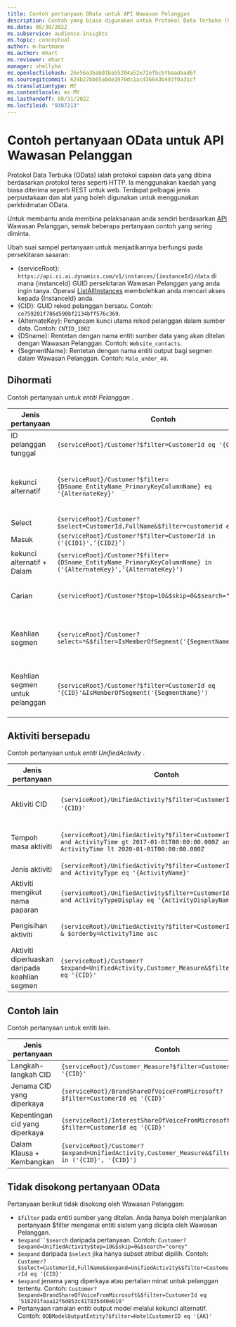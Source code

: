 ```yaml
---
title: Contoh pertanyaan OData untuk API Wawasan Pelanggan
description: Contoh yang biasa digunakan untuk Protokol Data Terbuka (OData) untuk menanyakan API Wawasan Pelanggan untuk menyemak data.
ms.date: 08/30/2022
ms.subservice: audience-insights
ms.topic: conceptual
author: m-hartmann
ms.author: mhart
ms.reviewer: mhart
manager: shellyha
ms.openlocfilehash: 26e56a3bab01ba55284a52e72efbcbfbaadaad6f
ms.sourcegitcommit: 624b27bb65a0de1970dc1ac436643b493f0a31cf
ms.translationtype: MT
ms.contentlocale: ms-MY
ms.lasthandoff: 08/31/2022
ms.locfileid: "9387213"
---
```

# <a name="odata-query-examples-for-customer-insights-apis"></a>Contoh pertanyaan OData untuk API Wawasan Pelanggan

Protokol Data Terbuka (OData) ialah protokol capaian data yang dibina berdasarkan protokol teras seperti HTTP. Ia menggunakan kaedah yang biasa diterima seperti REST untuk web. Terdapat pelbagai jenis perpustakaan dan alat yang boleh digunakan untuk menggunakan perkhidmatan OData.

Untuk membantu anda membina pelaksanaan anda sendiri berdasarkan [API](apis.md) Wawasan Pelanggan, semak beberapa pertanyaan contoh yang sering diminta.

Ubah suai sampel pertanyaan untuk menjadikannya berfungsi pada persekitaran sasaran:

- {serviceRoot}: `https://api.ci.ai.dynamics.com/v1/instances/{instanceId}/data` di mana {instanceId} GUID persekitaran Wawasan Pelanggan yang anda ingin tanya. Operasi [ListAllInstances](https://developer.ci.ai.dynamics.com/api-details#api=CustomerInsights&operation=Get-all-instances) membolehkan anda mencari akses kepada {InstanceId} anda.
- {CID}: GUID rekod pelanggan bersatu. Contoh: `ce759201f786d590bf2134bff576c369`.
- {AlternateKey}: Pengecam kunci utama rekod pelanggan dalam sumber data. Contoh: `CNTID_1002`
- {DSname}: Rentetan dengan nama entiti sumber data yang akan ditelan dengan Wawasan Pelanggan. Contoh: `Website_contacts`.
- {SegmentName}: Rentetan dengan nama entiti output bagi segmen dalam Wawasan Pelanggan. Contoh: `Male_under_40`.

## <a name="customer"></a>Dihormati

Contoh pertanyaan untuk *entiti Pelanggan* .

|Jenis pertanyaan |Contoh  | Nota  |
|---------|---------|---------|
|ID pelanggan tunggal     | `{serviceRoot}/Customer?$filter=CustomerId eq '{CID}'`          |  |
|kekunci alternatif    | `{serviceRoot}/Customer?$filter={DSname_EntityName_PrimaryKeyColumnName} eq '{AlternateKey}'`         |  Kekunci alternatif berterusan dalam entiti pelanggan bersatu       |
|Select   | `{serviceRoot}/Customer?$select=CustomerId,FullName&$filter=customerid eq '1'`        |         |
|Masuk    | `{serviceRoot}/Customer?$filter=CustomerId in ('{CID1}',’{CID2}’)`        |         |
|kekunci alternatif + Dalam   | `{serviceRoot}/Customer?$filter={DSname_EntityName_PrimaryKeyColumnName} in ('{AlternateKey}','{AlternateKey}')`         |         |
|Carian  | `{serviceRoot}/Customer?$top=10&$skip=0&$search="string"`        |   Mengembalikan 10 hasil teratas untuk rentetan carian      |
|Keahlian segmen  | `{serviceRoot}/Customer?select=*&$filter=IsMemberOfSegment('{SegmentName}')&$top=10`     | Mengembalikan bilangan baris yang dipraset daripada entiti segmentasi.      |
|Keahlian segmen untuk pelanggan | `{serviceRoot}/Customer?$filter=CustomerId eq '{CID}'&IsMemberOfSegment('{SegmentName}')`     | Mengembalikan profil pelanggan jika mereka adalah ahli segmen yang diberikan     |

## <a name="unified-activity"></a>Aktiviti bersepadu

Contoh pertanyaan untuk *entiti UnifiedActivity* .

|Jenis pertanyaan |Contoh  | Nota  |
|---------|---------|---------|
|Aktiviti CID     | `{serviceRoot}/UnifiedActivity?$filter=CustomerId eq '{CID}'`          | Menyenaraikan aktiviti profil pelanggan tertentu |
|Tempoh masa aktiviti    | `{serviceRoot}/UnifiedActivity?$filter=CustomerId eq '{CID}' and ActivityTime gt 2017-01-01T00:00:00.000Z and ActivityTime lt 2020-01-01T00:00:00.000Z`     |  Aktiviti profil pelanggan dalam tempoh masa       |
|Jenis aktiviti    |   `{serviceRoot}/UnifiedActivity?$filter=CustomerId eq '{CID}' and ActivityType eq '{ActivityName}'`        |         |
|Aktiviti mengikut nama paparan     | `{serviceRoot}/UnifiedActivity$filter=CustomerId eq ‘{CID}’ and ActivityTypeDisplay eq ‘{ActivityDisplayName}’`        | |
|Pengisihan aktiviti    | `{serviceRoot}/UnifiedActivity?$filter=CustomerId eq ‘{CID}’ & $orderby=ActivityTime asc`     |  Isih aktiviti menaik atau menurun       |
|Aktiviti diperluaskan daripada keahlian segmen  |   `{serviceRoot}/Customer?$expand=UnifiedActivity,Customer_Measure&$filter=CustomerId eq '{CID}'`     |         |

## <a name="other-examples"></a>Contoh lain

Contoh pertanyaan untuk entiti lain.

|Jenis pertanyaan |Contoh  | Nota  |
|---------|---------|---------|
|Langkah-langkah CID    | `{serviceRoot}/Customer_Measure?$filter=CustomerId eq '{CID}'`          |  |
|Jenama CID yang diperkaya    | `{serviceRoot}/BrandShareOfVoiceFromMicrosoft?$filter=CustomerId eq '{CID}'`  |       |
|Kepentingan cid yang diperkaya    |   `{serviceRoot}/InterestShareOfVoiceFromMicrosoft?$filter=CustomerId eq '{CID}'`       |         |
|Dalam Klausa + Kembangkan     | `{serviceRoot}/Customer?$expand=UnifiedActivity,Customer_Measure&$filter=CustomerId in ('{CID}', '{CID}')`         | |

## <a name="not-supported-odata-queries"></a>Tidak disokong pertanyaan OData

Pertanyaan berikut tidak disokong oleh Wawasan Pelanggan:

- `$filter` pada entiti sumber yang ditelan. Anda hanya boleh menjalankan pertanyaan $filter mengenai entiti sistem yang dicipta oleh Wawasan Pelanggan.
- `$expand``$search` daripada pertanyaan. Contoh: `Customer?$expand=UnifiedActivity$top=10&$skip=0&$search="corey"`
- `$expand` daripada `$select` jika hanya subset atribut dipilih. Contoh: `Customer?$select=CustomerId,FullName&$expand=UnifiedActivity&$filter=CustomerId eq '{CID}'`
- `$expand` jenama yang diperkaya atau pertalian minat untuk pelanggan tertentu. Contoh: `Customer?$expand=BrandShareOfVoiceFromMicrosoft&$filter=CustomerId eq '518291faaa12f6d853c417835d40eb10'`
- Pertanyaan ramalan entiti output model melalui kekunci alternatif. Contoh: `OOBModelOutputEntity?$filter=HotelCustomerID eq '{AK}'`
